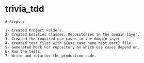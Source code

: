 # trivia_tdd

    # Steps :

    1- Created Project Folders.
    2- Created Entities Classes, Repositories in the domain layer.
    3- Created the required use_cases in the domain layer.
    4- created test files with ${use_case_name_test.dart} file.
    5- Generated Mock For repository on which use cases depend on.
    6- Run the tests.
    7- Write and refactor the production code.
